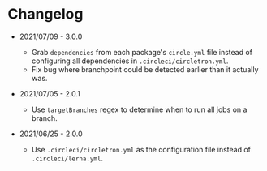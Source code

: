 # Changelog

- 2021/07/09 - 3.0.0

  - Grab `dependencies` from each package's `circle.yml` file instead of configuring all dependencies in `.circleci/circletron.yml`.
  - Fix bug where branchpoint could be detected earlier than it actually was.

- 2021/07/05 - 2.0.1

  - Use `targetBranches` regex to determine when to run all jobs on a branch.

- 2021/06/25 - 2.0.0

  - Use `.circleci/circletron.yml` as the configuration file instead of `.circleci/lerna.yml`.
